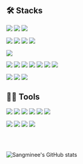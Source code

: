 <!-- ### Hi there 👋 -->

<!-- <div align=center>
<img src="https://capsule-render.vercel.app/api?type=Waving&color=auto&height=300&section=header&text=Hi there 👋 %&fontSize=90" /> 
</div>-->

<h2> 🛠️ Stacks </h2>

![](https://img.shields.io/badge/Java-007396?style=flat-square&logo=Java&logoColor=white)
![](https://img.shields.io/badge/spring-6DB33F?style=flat-square&logo=spring&logoColor=white)
![](https://img.shields.io/badge/springboot-6DB33F?style=flat-square&logo=springboot&logoColor=white)

![](https://img.shields.io/badge/SpringDataJPA-6DB33F?style=flat-square&logo=SpringDataJPA&logoColor=white)
![](https://img.shields.io/badge/Jpa-6DB33F?style=flat-square&logo=Jpa&logoColor=white)
![](https://img.shields.io/badge/JPQL-6DB33F?style=flat-square&logo=JPQL&logoColor=white)
![](https://img.shields.io/badge/Querydsl-6DB33F?style=flat-square&logo=Querydsl&logoColor=white)

![](https://img.shields.io/badge/mysql-4479A1?style=flat-square&logo=mysql&logoColor=white)

![](https://img.shields.io/badge/amazonaws-232F3E?style=flat-square&logo=amazonaws&logoColor=white)
![](https://img.shields.io/badge/amazonec2-FF9900?style=flat-square&logo=amazonec2&logoColor=white)
![](https://img.shields.io/badge/amazons3-569A31?style=flat-square&logo=amazons3&logoColor=white)
![](https://img.shields.io/badge/amazonrds-527FFF?style=flat-square&logo=amazonrds&logoColor=white)
![](https://img.shields.io/badge/CloudFront-7B68EE?style=flat-square&logo=CloudFront&logoColor=white)
![](https://img.shields.io/badge/awslambda-FF9900?style=flat-square&logo=awslambda&logoColor=white)
![](https://img.shields.io/badge/MediaConvert-FF9900?style=flat-square&logo=MediaConvert&logoColor=white)

![](https://img.shields.io/badge/jenkins-D24939?style=flat-square&logo=jenkins&logoColor=white)
![](https://img.shields.io/badge/docker-2496ED?style=flat-square&logo=docker&logoColor=white)
![](https://img.shields.io/badge/githubactions-2088FF?style=flat-square&logo=githubactions&logoColor=white)


<h2> 💪🏼 Tools </h2>

![](https://img.shields.io/badge/git-F05032?style=flat-square&logo=git&logoColor=white)
![](https://img.shields.io/badge/github-181717?style=flat-square&logo=github&logoColor=white)
![](https://img.shields.io/badge/gitlab-FC6D26?style=flat-square&logo=gitlab&logoColor=white)
![](https://img.shields.io/badge/notion-000000?style=flat-square&logo=notion&logoColor=white)
![](https://img.shields.io/badge/slack-4A154B?style=flat-square&logo=slack&logoColor=white)
![](https://img.shields.io/badge/jira-0052CC?style=flat-square&logo=jira&logoColor=white)

![](https://img.shields.io/badge/intellijidea-000000?style=flat-square&logo=intellijidea&logoColor=white)
![](https://img.shields.io/badge/datagrip-000000?style=flat-square&logo=datagrip&logoColor=white)
![](https://img.shields.io/badge/visualstudiocode-007ACC?style=flat-square&logo=visualstudiocode&logoColor=white)
![](https://img.shields.io/badge/eclipseide-2C2255?style=flat-square&logo=eclipseide&logoColor=white)


<br>
<br>

![Sangminee's GitHub stats](https://github-readme-stats.vercel.app/api?username=sangminee&show_icons=true&theme=radical)



<div align=center></div>
<br>
<br>
<!-- <br>
<div align=center>
  ![sangminee's github stats](https://github-readme-stats.vercel.app/api?username=sangminee&show_icons=true)
[![Top Langs](https://github-readme-stats.vercel.app/api/top-langs/?username=sangminee&layout=compact)](https://github.com/anuraghazra/github-readme-stats) -->

</div>

<!--
**sangminee/sangminee** is a ✨ _special_ ✨ repository because its `README.md` (this file) appears on your GitHub profile.

Here are some ideas to get you started:

- 🔭 I’m currently working on ...
- 🌱 I’m currently learning ...
- 👯 I’m looking to collaborate on ...
- 🤔 I’m looking for help with ...
- 💬 Ask me about ...
- 📫 How to reach me: ...
- 😄 Pronouns: ...
- ⚡ Fun fact: ...
-->
<!-- 
[sangminee's github stats](https://github-readme-stats.vercel.app/api?username=sangminee&show_icons=true)
   
 -->

<!-- 
[![Top Langs](https://github-readme-stats.vercel.app/api/top-langs/?username=sangminee&layout=compact)](https://github.com/anuraghazra/github-readme-stats) -->
